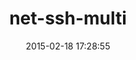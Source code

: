---
layout: post
title:  "net-ssh-multi"
repo:   "net-ssh/net-scp"
date:   2015-02-18 17:28:55
gemurl: https://github.com/net-ssh/net-scp
---